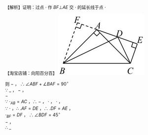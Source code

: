 【解析】证明：过点 $\cdot$ 作 $B F \bot A E$ 交 $\cdot$ 的延长线于点 $\cdot$

【淘宝店铺：向阳百分百】
![](<../../qs_image_DB/专题1-1_一网打尽全等三角形模型_·十个模型（解析版）/ffbfd7a09b385204dffde11781b6d0aaba8a7b91fe34eb50d82cc1afe3e91588.jpg>)

则 $-$ ， $\therefore \angle A B F + \angle B A F { = } 9 0 ^ { \circ }$   
∵ $\_$ ， $-$ ，   
$-$   
∵ $\cdot _ { A B } { = } A C$ ，∴ $-$ ， $\cdot$ ， $\cdot$ ，   
∵ $\cdot$ ，∴ $. A F { = } D E$ ，∴ $. D F { = } A E$ ，   
$\cdot _ { B F } { = } D F$ ， $\therefore \angle B D F { = } 4 5 ^ { \circ }$   
$-$ ，   
∴ $\_$

